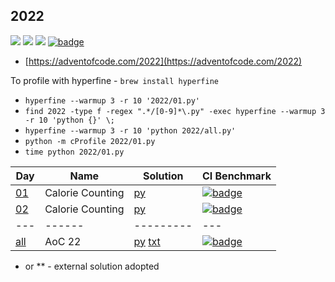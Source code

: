 ## 2022

![](https://img.shields.io/badge/stars%20⭐-2-yellow)
![](https://img.shields.io/badge/days%20completed-1-red)
![](https://img.shields.io/badge/day%20📅-1-blue)
[![badge](https://img.shields.io/endpoint?url=https://gist.githubusercontent.com/EvgeniGordeev/13c6cac3c39702cdcb9cc169b66c3210/raw/runtime-badge-2022.json)](https://github.com/EvgeniGordeev/adventofcode/actions)

* [https://adventofcode.com/2022](https://adventofcode.com/2022)

To profile with hyperfine - ```brew install hyperfine```

* ```hyperfine --warmup 3 -r 10 '2022/01.py'```
* ```find 2022 -type f -regex ".*/[0-9]*\.py" -exec hyperfine --warmup 3 -r 10 'python {}' \;```
* ```hyperfine --warmup 3 -r 10 'python 2022/all.py'```
* ```python -m cProfile 2022/01.py```
* ```time python 2022/01.py```

| Day                                       | Name             | Solution                                  | CI Benchmark                                                                                                                                                                                                             |
|-------------------------------------------|------------------|-------------------------------------------|--------------------------------------------------------------------------------------------------------------------------------------------------------------------------------------------------------------------------|
| [01](https://adventofcode.com/2022/day/1) | Calorie Counting | [py](2022/01.py)                          | [![badge](https://img.shields.io/endpoint?url=https://gist.githubusercontent.com/EvgeniGordeev/13c6cac3c39702cdcb9cc169b66c3210/raw/runtime-badge-2022-01.json)](https://github.com/EvgeniGordeev/adventofcode/actions)  |
| [02](https://adventofcode.com/2022/day/2) | Calorie Counting | [py](2022/02.py)                          | [![badge](https://img.shields.io/endpoint?url=https://gist.githubusercontent.com/EvgeniGordeev/13c6cac3c39702cdcb9cc169b66c3210/raw/runtime-badge-2022-02.json)](https://github.com/EvgeniGordeev/adventofcode/actions)  |
| ---                                       | ------           | ---------                                 | ---                                                                                                                                                                                                                      |
| [all](https://adventofcode.com/2022)      | AoC 22           | [py](all.py) [txt](2022/answers.txt) | [![badge](https://img.shields.io/endpoint?url=https://gist.githubusercontent.com/EvgeniGordeev/13c6cac3c39702cdcb9cc169b66c3210/raw/runtime-badge-2022-all.json)](https://github.com/EvgeniGordeev/adventofcode/actions) |

* or ** - external solution adopted
